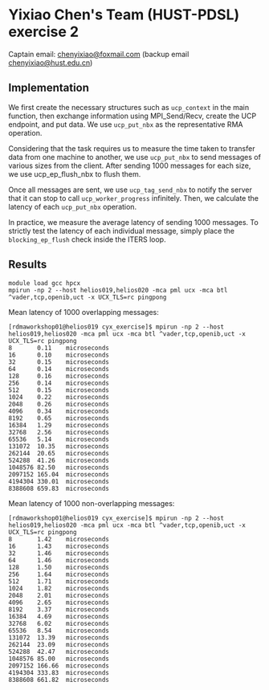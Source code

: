 # Yixiao Chen's Team (HUST-PDSL) exercise 2

Captain email: chenyixiao@foxmail.com (backup email chenyixiao@hust.edu.cn)

## Implementation

We first create the necessary structures such as `ucp_context` in the main function, then exchange information using MPI_Send/Recv, create the UCP endpoint, and put data. We use `ucp_put_nbx` as the representative RMA operation.

Considering that the task requires us to measure the time taken to transfer data from one machine to another, we use `ucp_put_nbx` to send messages of various sizes from the client. After sending 1000 messages for each size, we use ucp_ep_flush_nbx to flush them.

Once all messages are sent, we use `ucp_tag_send_nbx` to notify the server that it can stop to call `ucp_worker_progress` infinitely. Then, we calculate the latency of each `ucp_put_nbx` operation.

In practice, we measure the average latency of sending 1000 messages. To strictly test the latency of each individual message, simply place the `blocking_ep_flush` check inside the ITERS loop.

## Results

```
module load gcc hpcx
mpirun -np 2 --host helios019,helios020 -mca pml ucx -mca btl ^vader,tcp,openib,uct -x UCX_TLS=rc pingpong
```

Mean latency of 1000 overlapping messages:

```
[rdmaworkshop01@helios019 cyx_exercise]$ mpirun -np 2 --host helios019,helios020 -mca pml ucx -mca btl ^vader,tcp,openib,uct -x UCX_TLS=rc pingpong
8       0.11    microseconds
16      0.10    microseconds
32      0.15    microseconds
64      0.14    microseconds
128     0.16    microseconds
256     0.14    microseconds
512     0.15    microseconds
1024    0.22    microseconds
2048    0.26    microseconds
4096    0.34    microseconds
8192    0.65    microseconds
16384   1.29    microseconds
32768   2.56    microseconds
65536   5.14    microseconds
131072  10.35   microseconds
262144  20.65   microseconds
524288  41.26   microseconds
1048576 82.50   microseconds
2097152 165.04  microseconds
4194304 330.01  microseconds
8388608 659.83  microseconds
```

Mean latency of 1000 non-overlapping messages:

```
[rdmaworkshop01@helios019 cyx_exercise]$ mpirun -np 2 --host helios019,helios020 -mca pml ucx -mca btl ^vader,tcp,openib,uct -x UCX_TLS=rc pingpong
8       1.42    microseconds
16      1.43    microseconds
32      1.46    microseconds
64      1.46    microseconds
128     1.50    microseconds
256     1.64    microseconds
512     1.71    microseconds
1024    1.82    microseconds
2048    2.01    microseconds
4096    2.65    microseconds
8192    3.37    microseconds
16384   4.69    microseconds
32768   6.02    microseconds
65536   8.54    microseconds
131072  13.39   microseconds
262144  23.09   microseconds
524288  42.47   microseconds
1048576 85.00   microseconds
2097152 166.66  microseconds
4194304 333.83  microseconds
8388608 661.82  microseconds
```